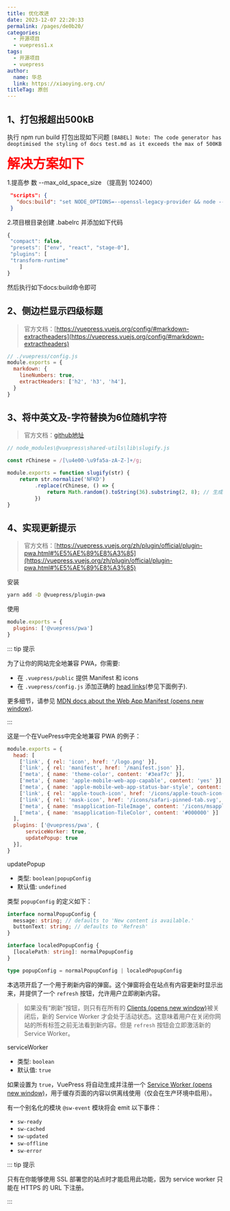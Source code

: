 ```yaml
---
title: 优化改进
date: 2023-12-07 22:20:33
permalink: /pages/de0b20/
categories: 
  - 开源项目
  - vuepress1.x
tags: 
  - 开源项目
  - vuepress
author: 
  name: 华总
  link: https://xiaoying.org.cn/
titleTag: 原创
---
```

## 1、打包报超出500kB

执行 npm run build 打包出现如下问题
`[BABEL] Note: The code generator has deoptimised the styling of docs test.md as it exceeds the max of 500KB`

**<span style='color:red;font-size:30px;'>解决方案如下</span>**

1.提高参 数 --max_old_space_size （提高到 102400）

```json
 "scripts": {
   "docs:build": "set NODE_OPTIONS=--openssl-legacy-provider && node --   max_old_space_size=102400 ./node_modules/vuepress/cli.js build docs"
 }
```



2.项目根目录创建 .babelrc 并添加如下代码 

```javascript
{
 "compact": false,
 "presets": ["env", "react", "stage-0"],
 "plugins": [
 "transform-runtime"
    ]
}
```

然后执行如下docs:build命令即可

## 2、侧边栏显示四级标题

>官方文档：[https://vuepress.vuejs.org/config/#markdown-extractheaders](https://vuepress.vuejs.org/config/#markdown-extractheaders)

```javascript
// ./vuepress/config.js
module.exports = {
  markdown: {
    lineNumbers: true,
    extractHeaders: ['h2', 'h3', 'h4'],
  }
}
```

## 3、将中英文及-字符替换为6位随机字符

>官方文档：[github地址](https://github.com/vuejs/vuepress/blob/master/packages/%40vuepress/shared-utils/src/slugify.ts#L12-L13)

```javascript
// node_modules\@vuepress\shared-utils\lib\slugify.js

const rChinese = /[\u4e00-\u9fa5a-zA-Z-]+/g;

module.exports = function slugify(str) {
    return str.normalize('NFKD')
         .replace(rChinese, () => {
             return Math.random().toString(36).substring(2, 8); // 生成6位随机字符串
         })
}
```

## 4、实现更新提示

>官方文档：[https://vuepress.vuejs.org/zh/plugin/official/plugin-pwa.html#%E5%AE%89%E8%A3%85](https://vuepress.vuejs.org/zh/plugin/official/plugin-pwa.html#%E5%AE%89%E8%A3%85)

安装

```bash
yarn add -D @vuepress/plugin-pwa
```

使用

```javascript
module.exports = {
  plugins: ['@vuepress/pwa']
}
```

::: tip 提示

为了让你的网站完全地兼容 PWA，你需要:

- 在 `.vuepress/public` 提供 Manifest 和 icons
- 在 `.vuepress/config.js` 添加正确的 [head links](https://vuepress.vuejs.org/config/#head)(参见下面例子).

更多细节，请参见 [MDN docs about the Web App Manifest (opens new window)](https://developer.mozilla.org/en-US/docs/Web/Manifest).

:::

这是一个在VuePress中完全地兼容 PWA 的例子：

```javascript
module.exports = {
  head: [
    ['link', { rel: 'icon', href: '/logo.png' }],
    ['link', { rel: 'manifest', href: '/manifest.json' }],
    ['meta', { name: 'theme-color', content: '#3eaf7c' }],
    ['meta', { name: 'apple-mobile-web-app-capable', content: 'yes' }],
    ['meta', { name: 'apple-mobile-web-app-status-bar-style', content: 'black' }],
    ['link', { rel: 'apple-touch-icon', href: '/icons/apple-touch-icon-152x152.png' }],
    ['link', { rel: 'mask-icon', href: '/icons/safari-pinned-tab.svg', color: '#3eaf7c' }],
    ['meta', { name: 'msapplication-TileImage', content: '/icons/msapplication-icon-144x144.png' }],
    ['meta', { name: 'msapplication-TileColor', content: '#000000' }]
  ],
  plugins: ['@vuepress/pwa', {
      serviceWorker: true,
      updatePopup: true
  }],
}
```

updatePopup

- 类型: `boolean|popupConfig`
- 默认值: `undefined`

类型 `popupConfig` 的定义如下：

```typescript
interface normalPopupConfig {
  message: string; // defaults to 'New content is available.'
  buttonText: string; // defaults to 'Refresh'
}

interface localedPopupConfig {
  [localePath: string]: normalPopupConfig
}

type popupConfig = normalPopupConfig | localedPopupConfig
```

本选项开启了一个用于刷新内容的弹窗。这个弹窗将会在站点有内容更新时显示出来，并提供了一个 `refresh` 按钮，允许用户立即刷新内容。

> 如果没有“刷新”按钮，则只有在所有的 [Clients (opens new window)](https://developer.mozilla.org/en-US/docs/Web/API/Clients)被关闭后，新的 Service Worker 才会处于活动状态。这意味着用户在关闭你网站的所有标签之前无法看到新内容。但是 `refresh` 按钮会立即激活新的 Service Worker。

serviceWorker

- 类型: `boolean`
- 默认值: `true`

如果设置为 `true`，VuePress 将自动生成并注册一个 [Service Worker (opens new window)](https://developers.google.com/web/fundamentals/primers/service-workers/)，用于缓存页面的内容以供离线使用（仅会在生产环境中启用）。

有一个别名化的模块 `@sw-event` 模块将会 emit 以下事件：

- `sw-ready`
- `sw-cached`
- `sw-updated`
- `sw-offline`
- `sw-error`

::: tip 提示

只有在你能够使用 SSL 部署您的站点时才能启用此功能，因为 service worker 只能在 HTTPS 的 URL 下注册。

:::

